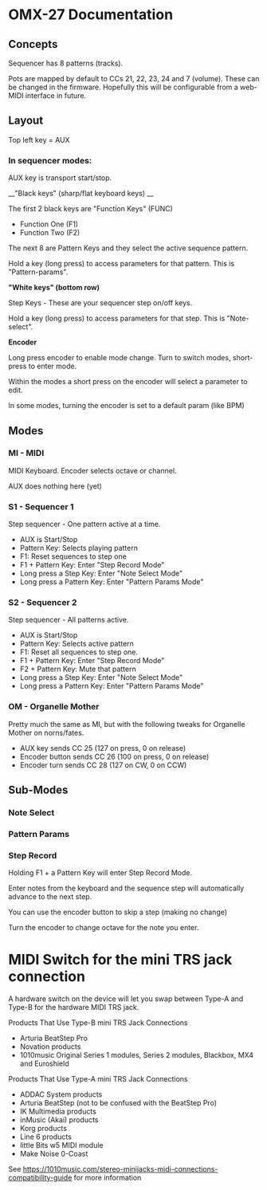 # OMX-27 Documentation

## Concepts

Sequencer has 8 patterns (tracks).

Pots are mapped by default to CCs 21, 22, 23, 24 and 7 (volume). These can be changed in the firmware. Hopefully this will be configurable from a web-MIDI interface in future.


## Layout

Top left key = AUX  

### In sequencer modes:

AUX key is transport start/stop.

__"Black keys" (sharp/flat keyboard keys) __ 

The first 2 black keys are "Function Keys" (FUNC)
- Function One (F1)
- Function Two (F2)

The next 8 are Pattern Keys and they select the active sequence pattern.

Hold a key (long press) to access parameters for that pattern. This is "Pattern-params".

__"White keys" (bottom row)__

Step Keys - These are your sequencer step on/off keys. 

Hold a key (long press) to access parameters for that step. This is "Note-select".

__Encoder__

Long press encoder to enable mode change. Turn to switch modes, short-press to enter mode.

Within the modes a short press on the encoder will select a parameter to edit.

In some modes, turning the encoder is set to a default param (like BPM)


## Modes

### MI - MIDI 

MIDI Keyboard. Encoder selects octave or channel.

AUX does nothing here (yet)

### S1 - Sequencer 1

Step sequencer - One pattern active at a time.

 - AUX is Start/Stop 
 - Pattern Key: Selects playing pattern
 - F1: Reset sequences to step one
 - F1 + Pattern Key: Enter "Step Record Mode"
 - Long press a Step Key: Enter "Note Select Mode"
 - Long press a Pattern Key: Enter "Pattern Params Mode"

### S2 - Sequencer 2

Step sequencer - All patterns active.

 - AUX is Start/Stop 
 - Pattern Key: Selects active pattern
 - F1: Reset all sequences to step one. 
 - F1 + Pattern Key: Enter "Step Record Mode"
 - F2 + Pattern Key: Mute that pattern  
 - Long press a Step Key: Enter "Note Select Mode"
 - Long press a Pattern Key: Enter "Pattern Params Mode"


### OM - Organelle Mother

Pretty much the same as MI, but with the following tweaks for Organelle Mother on norns/fates.

- AUX key sends CC 25 (127 on press, 0 on release)  
- Encoder button sends CC 26 (100 on press, 0 on release)  
- Encoder turn sends CC 28 (127 on CW, 0 on CCW)  


## Sub-Modes

### Note Select

### Pattern Params

### Step Record

Holding F1 + a Pattern Key will enter Step Record Mode.

Enter notes from the keyboard and the sequence step will automatically advance to the next step. 

You can use the encoder button to skip a step (making no change)

Turn the encoder to change octave for the note you enter.


# MIDI Switch for the mini TRS jack connection

A hardware switch on the device will let you swap between Type-A and Type-B for the hardware MIDI TRS jack.  


Products That Use Type-B mini TRS Jack Connections  
- Arturia BeatStep Pro  
- Novation products  
- 1010music Original Series 1 modules, Series 2 modules, Blackbox, MX4 and Euroshield  

Products That Use Type-A mini TRS Jack Connections   
- ADDAC System products  
- Arturia BeatStep (not to be confused with the BeatStep Pro)  
- IK Multimedia products  
- inMusic (Akai) products  
- Korg products  
- Line 6 products  
- little Bits w5 MIDI module  
- Make Noise 0-Coast  

See https://1010music.com/stereo-minijacks-midi-connections-compatibility-guide for more information

